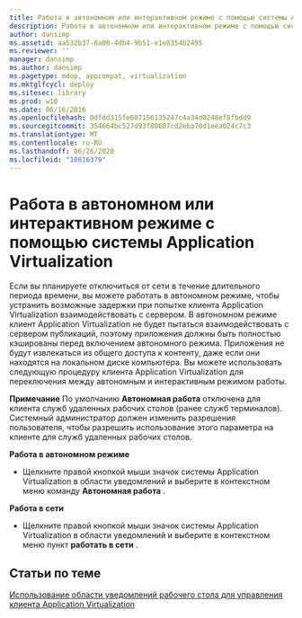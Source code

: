 ```yaml
---
title: Работа в автономном или интерактивном режиме с помощью системы Application Virtualization
description: Работа в автономном или интерактивном режиме с помощью системы Application Virtualization
author: dansimp
ms.assetid: aa532b37-8a00-4db4-9b51-e1e8354b2495
ms.reviewer: ''
manager: dansimp
ms.author: dansimp
ms.pagetype: mdop, appcompat, virtualization
ms.mktglfcycl: deploy
ms.sitesec: library
ms.prod: w10
ms.date: 06/16/2016
ms.openlocfilehash: 0dfdd315fe607156135247c4a34d0248ef8fbdd9
ms.sourcegitcommit: 354664bc527d93f80687cd2eba70d1eea024c7c3
ms.translationtype: MT
ms.contentlocale: ru-RU
ms.lasthandoff: 06/26/2020
ms.locfileid: "10816379"
---
```

# Работа в автономном или интерактивном режиме с помощью системы Application Virtualization


Если вы планируете отключиться от сети в течение длительного периода времени, вы можете работать в автономном режиме, чтобы устранить возможные задержки при попытке клиента Application Virtualization взаимодействовать с сервером. В автономном режиме клиент Application Virtualization не будет пытаться взаимодействовать с сервером публикаций, поэтому приложения должны быть полностью кэшированы перед включением автономного режима. Приложения не будут извлекаться из общего доступа к контенту, даже если они находятся на локальном диске компьютера. Вы можете использовать следующую процедуру клиента Application Virtualization для переключения между автономным и интерактивным режимом работы.

**Примечание**  По умолчанию **Автономная работа** отключена для клиента служб удаленных рабочих столов (ранее служб терминалов). Системный администратор должен изменить разрешения пользователя, чтобы разрешить использование этого параметра на клиенте для служб удаленных рабочих столов.

 

**Работа в автономном режиме**

-   Щелкните правой кнопкой мыши значок системы Application Virtualization в области уведомлений и выберите в контекстном меню команду **Автономная работа** .

**Работа в сети**

-   Щелкните правой кнопкой мыши значок системы Application Virtualization в области уведомлений и выберите в контекстном меню пункт **работать в сети** .

## Статьи по теме


[Использование области уведомлений рабочего стола для управления клиента Application Virtualization](how-to-use-the-desktop-notification-area-for-application-virtualization-client-management.md)

 

 





